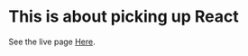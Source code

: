 # This is about picking up React

See the live page [Here](https://master--tiny-sunshine-bbcfc4.netlify.app).
